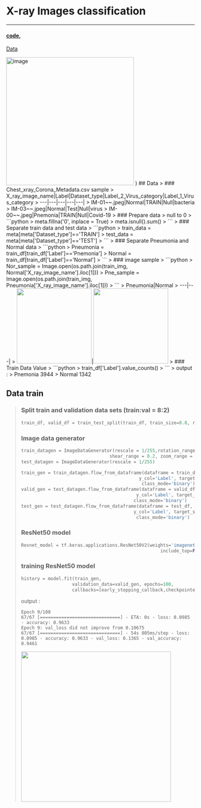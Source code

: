 X-ray Images classification
=============
***
#### [code](https://github.com/yeol0129/xray_ResNet50_Pneumonia/blob/main/pneumonia_resnet50.ipynb), 
[Data](https://www.kaggle.com/datasets/praveengovi/coronahack-chest-xraydataset)

<img width="341" alt="image" src="https://user-images.githubusercontent.com/111839344/217168467-0eabe747-f830-4050-ab68-3263ff7c10a4.png">
)
## Data 
>  ### Chest_xray_Corona_Metadata.csv sample
>  X_ray_image_name|Label|Dataset_type|Label_2_Virus_category|Label_1_Virus_category
> ---|---|---|---|---|
> IM-01~~.jpeg|Normal|TRAIN|Null|bacteria
> IM-03~~.jpeg|Normal|Test|Null|virus
> IM-00~~.jpeg|Pnemonia|TRAIN|Null|Covid-19
>  ### Prepare data
>  null to 0
>  ```python
>  meta.fillna('0', inplace = True)
>  meta.isnull().sum()
>  ```
>  ### Separate train data and test data
>  ```python
>  train_data = meta[meta['Dataset_type']=='TRAIN']
>  test_data = meta[meta['Dataset_type']=='TEST']
>  ```
>  ### Separate Pneumonia and Normal data
>  ```python
>  Pneumonia  = train_df[train_df['Label']=='Pnemonia']  
>  Normal = train_df[train_df['Label']=='Normal']
>  ```
> ### image sample
>  ```python
>  Nor_sample = Image.open(os.path.join(train_img, Normal['X_ray_image_name'].iloc[1]))
>  Pne_sample = Image.open(os.path.join(train_img, Pneumonia['X_ray_image_name'].iloc[1]))
>  ```
> Pneumonia|Normal
> ---|---|
> <img src="https://user-images.githubusercontent.com/111839344/191780342-da945fb9-a1e2-4c58-b157-a8c2ce632917.png" width="200" height="200">|<img src="https://user-images.githubusercontent.com/111839344/191781073-e5f198af-63ae-4ddb-a794-01026e13f7e4.png" width="200" height="200">
> ### Train Data Value
> ```python
> train_df['Label'].value_counts()
> ```
> output : 
> Pnemonia    3944
> Normal      1342

## Data train
> ### Split train and validation data sets (train:val = 8:2)
> ```python
> train_df, valid_df = train_test_split(train_df, train_size=0.8, random_state=0)
> ```
> ### Image data generator
> ```python
> train_datagen = ImageDataGenerator(rescale = 1/255,rotation_range = 30, width_shift_range = 0.2, height_shift_range = 0.2, 
>                                  shear_range = 0.2, zoom_range = 0.2, horizontal_flip = True, vertical_flip =True)
> test_datagen = ImageDataGenerator(rescale = 1/255)
> ```
> ```python
> train_gen = train_datagen.flow_from_dataframe(dataframe = train_df, directory=train_img, x_col='X_ray_image_name', 
>                                             y_col='Label', target_size=(224,224), batch_size=64, 
>                                              class_mode='binary')
> valid_gen = test_datagen.flow_from_dataframe(dataframe = valid_df, directory=train_img, x_col='X_ray_image_name',
>                                            y_col='Label', target_size=(224,224), batch_size=64, 
>                                           class_mode='binary')
> test_gen = test_datagen.flow_from_dataframe(dataframe = test_df, directory=test_img, x_col='X_ray_image_name', 
>                                           y_col='Label', target_size=(224,224), batch_size=64,
>                                            class_mode='binary')
> ```
> ### ResNet50 model
> ```python
> Resnet_model = tf.keras.applications.ResNet50V2(weights='imagenet', input_shape = (224,224,3),
>                                                     include_top=False)
> ```
> 
> 
>
> 
> ### training ResNet50 model
> ```python
> history = model.fit(train_gen, 
>                    validation_data=valid_gen, epochs=100, 
>                    callbacks=[early_stopping_callback,checkpointer])
> ```
> output :
> ```
> Epoch 9/100
> 67/67 [==============================] - ETA: 0s - loss: 0.0985 - accuracy: 0.9633
> Epoch 9: val_loss did not improve from 0.10675
> 67/67 [==============================] - 54s 805ms/step - loss: 0.0985 - accuracy: 0.9633 - val_loss: 0.1365 - val_accuracy: 0.9461
> ```
> <img src="https://user-images.githubusercontent.com/111839344/191777801-97fd13aa-7f06-47ec-a510-f38a3b107e27.png" width="400" height="400"/>

